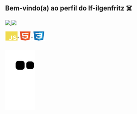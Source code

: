 ## Bem-vindo(a) ao perfil do lf-ilgenfritz ☠️

 <div>
   <a href="https://github.com/lf-ilgenfritz">
   <img height="180em" src="https://github-readme-stats.vercel.app/api?username=lf-ilgenfritz&show_icons=true&theme=onedark&include_all_commits=true&count_private=true"/>
   <img height="180em" src="https://github-readme-stats.vercel.app/api/top-langs/?username=lf-ilgenfritz&layout=compact&langs_count=6&theme=onedark"/>

</div>
<div style="display: inline_block"><br>
  <img align="center" alt="Js" height="30" width="40" src="https://raw.githubusercontent.com/devicons/devicon/master/icons/javascript/javascript-plain.svg">
  <img align="center" alt="HTML" height="30" width="40" src="https://raw.githubusercontent.com/devicons/devicon/master/icons/html5/html5-original.svg">
  <img align="center" alt="CSS" height="30" width="40" src="https://raw.githubusercontent.com/devicons/devicon/master/icons/css3/css3-original.svg">
</div>
 
 <br>
 
<div> 
   
 
  ![Snake animation](https://github.com/lf-ilgenfritz/lf-ilgenfritz/blob/output/github-contribution-grid-snake.svg)

</div>
